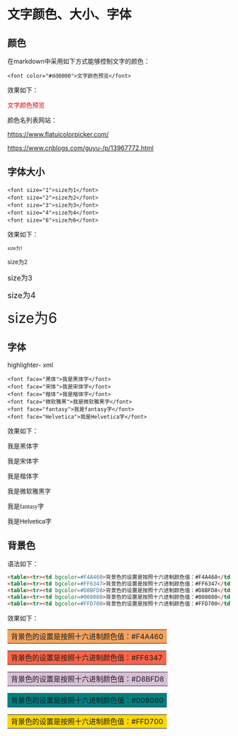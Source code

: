 # 文字颜色、大小、字体

## 颜色

在markdown中采用如下方式能够控制文字的颜色：

```
<font color="#dd0000">文字颜色预览</font>
```

效果如下：

<font color="#dd0000">文字颜色预览</font>

颜色名列表网站：

https://www.flatuicolorpicker.com/

https://www.cnblogs.com/guyu-/p/13967772.html

## 字体大小

```
<font size="1">size为1</font>
<font size="2">size为2</font>
<font size="3">size为3</font>
<font size="4">size为4</font>
<font size="6">size为6</font>
```

效果如下：

<font size="1">size为1</font>

<font size="2">size为2</font>

<font size="3">size为3</font>

<font size="4">size为4</font>

<font size="6">size为6</font>

## 字体



highlighter- xml

```
<font face="黑体">我是黑体字</font> 
<font face="宋体">我是宋体字</font> 
<font face="楷体">我是楷体字</font> 
<font face="微软雅黑">我是微软雅黑字</font> 
<font face="fantasy">我是fantasy字</font>
<font face="Helvetica">我是Helvetica字</font> 
```

效果如下：

<font face="黑体">我是黑体字</font> 

<font face="宋体">我是宋体字</font> 

<font face="楷体">我是楷体字</font> 

<font face="微软雅黑">我是微软雅黑字</font> 

<font face="fantasy">我是fantasy字</font>

<font face="Helvetica">我是Helvetica字</font> 

## 背景色

语法如下：

```html
<table><tr><td bgcolor=#F4A460>背景色的设置是按照十六进制颜色值：#F4A460</td></tr></table>
<table><tr><td bgcolor=#FF6347>背景色的设置是按照十六进制颜色值：#FF6347</td></tr></table>  
<table><tr><td bgcolor=#D8BFD8>背景色的设置是按照十六进制颜色值：#D8BFD8</td></tr></table>  
<table><tr><td bgcolor=#008080>背景色的设置是按照十六进制颜色值：#008080</td></tr></table>  
<table><tr><td bgcolor=#FFD700>背景色的设置是按照十六进制颜色值：#FFD700</td></tr></table>  
```

效果如下：

<table><tr><td bgcolor=#F4A460>背景色的设置是按照十六进制颜色值：#F4A460</td></tr></table>
<table><tr><td bgcolor=#FF6347>背景色的设置是按照十六进制颜色值：#FF6347</td></tr></table>  
<table><tr><td bgcolor=#D8BFD8>背景色的设置是按照十六进制颜色值：#D8BFD8</td></tr></table>  
<table><tr><td bgcolor=#008080>背景色的设置是按照十六进制颜色值：#008080</td></tr></table>  
<table><tr><td bgcolor=#FFD700>背景色的设置是按照十六进制颜色值：#FFD700</td></tr></table>